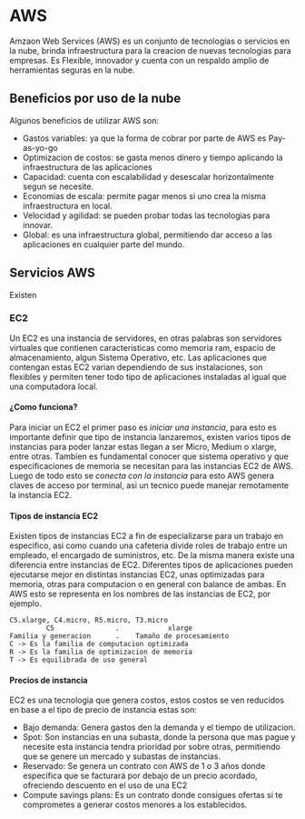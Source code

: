 # AWS
Amzaon Web Services (AWS) es un conjunto de tecnologias o servicios en la nube, brinda infraestructura para la creacion de nuevas tecnologias para empresas. 
Es Flexible, innovador y cuenta con un respaldo amplio de herramientas seguras en la nube.

## Beneficios por uso de la nube
Algunos beneficios de utilizar AWS son:
* Gastos variables: ya que la forma de cobrar por parte de AWS es Pay-as-yo-go
* Optimizacion de costos: se gasta menos dinero y tiempo aplicando la infraestructura de las aplicaciones
* Capacidad: cuenta con escalabilidad y desescalar horizontalmente segun se necesite.
* Economias de escala: permite pagar menos si uno crea la misma infraestructura en local.
* Velocidad y agilidad: se pueden probar todas las tecnologias para innovar.
* Global: es una infraestructura global, permitiendo dar acceso a las aplicaciones en cualquier parte del mundo. 


## Servicios AWS
Existen 

### EC2
Un EC2 es una instancia de servidores, en otras palabras son servidores virtuales que contienen caracteristicas como memoria ram, espacio de almacenamiento, algun Sistema Operativo, etc. Las aplicaciones que contengan estas EC2 varian dependiendo de sus instalaciones, son flexibles y permiten tener todo tipo de aplicaciones instaladas al igual que una computadora local.

#### ¿Como funciona?
Para iniciar un EC2 el primer paso es *iniciar una instancia*, para esto es importante definir que tipo de instancia lanzaremos, existen varios tipos de instancias para poder lanzar estas llegan a ser Micro, Medium o xlarge, entre otras.
Tambien es fundamental conocer que sistema operativo y que especificaciones de memoria se necesitan para las instancias EC2 de AWS. Luego de todo esto se *conecta con la instancia* para esto AWS genera claves de acceso por terminal, asi un tecnico puede manejar remotamente la instancia EC2.

#### Tipos de instancia EC2
Existen tipos de instancias EC2 a fin de especializarse para un trabajo en especifico, asi como cuando una cafeteria divide roles de trabajo entre un empleado, el encargado de suministros, etc. De la misma manera existe una diferencia entre instancias de EC2. Diferentes tipos de aplicaciones pueden ejecutarse mejor en distintas instancias EC2, unas optimizadas para memoria, otras para computacion o en general con balance de ambas.
En AWS esto se representa en los nombres de las instancias de EC2, por ejemplo.
```
C5.xlarge, C4.micro, R5.micro, T3.micro
         C5               .            xlarge
Familia y generacion      .    Tamaño de procesamiento
C -> Es la familia de computacion optimizada
R -> Es la familia de optimizacion de memoria
T -> Es equilibrada de uso general
```
#### Precios de instancia
EC2 es una tecnologia que genera costos, estos costos se ven reducidos en base a el tipo de precio de instancia estas son:
* Bajo demanda: Genera gastos den la demanda y el tiempo de utilizacion.
* Spot: Son instancias en una subasta, donde la persona que mas pague y necesite esta instancia tendra prioridad por sobre otras, permitiendo que se genere un mercado y subastas de instancias.
* Reservado: Se genera un contrato con AWS de 1 o 3 años donde especifica que se facturará por debajo de un precio acordado, ofreciendo descuento en el uso de una EC2
* Compute savings plans: Es un contrato donde consigues ofertas si te comprometes a generar costos menores a los establecidos.
